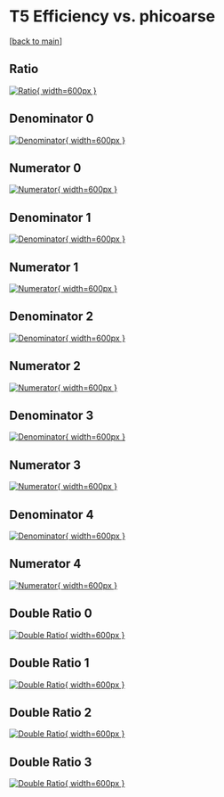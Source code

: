 # T5 Efficiency vs. phicoarse

[[back to main](./)]



## Ratio

[![Ratio](../mtv/var/T5_vtr_321_-1_eff_phicoarse.png){ width=600px }](../mtv/var/T5_vtr_321_-1_eff_phicoarse.pdf)

## Denominator 0

[![Denominator](../mtv/den/T5_vtr_321_-1_eff_phicoarse_den0.png){ width=600px }](../mtv/den/T5_vtr_321_-1_eff_phicoarse_den0.pdf)

## Numerator 0

[![Numerator](../mtv/num/T5_vtr_321_-1_eff_phicoarse_num0.png){ width=600px }](../mtv/num/T5_vtr_321_-1_eff_phicoarse_num0.pdf)

## Denominator 1

[![Denominator](../mtv/den/T5_vtr_321_-1_eff_phicoarse_den1.png){ width=600px }](../mtv/den/T5_vtr_321_-1_eff_phicoarse_den1.pdf)

## Numerator 1

[![Numerator](../mtv/num/T5_vtr_321_-1_eff_phicoarse_num1.png){ width=600px }](../mtv/num/T5_vtr_321_-1_eff_phicoarse_num1.pdf)

## Denominator 2

[![Denominator](../mtv/den/T5_vtr_321_-1_eff_phicoarse_den2.png){ width=600px }](../mtv/den/T5_vtr_321_-1_eff_phicoarse_den2.pdf)

## Numerator 2

[![Numerator](../mtv/num/T5_vtr_321_-1_eff_phicoarse_num2.png){ width=600px }](../mtv/num/T5_vtr_321_-1_eff_phicoarse_num2.pdf)

## Denominator 3

[![Denominator](../mtv/den/T5_vtr_321_-1_eff_phicoarse_den3.png){ width=600px }](../mtv/den/T5_vtr_321_-1_eff_phicoarse_den3.pdf)

## Numerator 3

[![Numerator](../mtv/num/T5_vtr_321_-1_eff_phicoarse_num3.png){ width=600px }](../mtv/num/T5_vtr_321_-1_eff_phicoarse_num3.pdf)

## Denominator 4

[![Denominator](../mtv/den/T5_vtr_321_-1_eff_phicoarse_den4.png){ width=600px }](../mtv/den/T5_vtr_321_-1_eff_phicoarse_den4.pdf)

## Numerator 4

[![Numerator](../mtv/num/T5_vtr_321_-1_eff_phicoarse_num4.png){ width=600px }](../mtv/num/T5_vtr_321_-1_eff_phicoarse_num4.pdf)

## Double Ratio 0

[![Double Ratio](../mtv/ratio/T5_vtr_321_-1_eff_phicoarse_ratio0.png){ width=600px }](../mtv/ratio/T5_vtr_321_-1_eff_phicoarse_ratio0.pdf)

## Double Ratio 1

[![Double Ratio](../mtv/ratio/T5_vtr_321_-1_eff_phicoarse_ratio1.png){ width=600px }](../mtv/ratio/T5_vtr_321_-1_eff_phicoarse_ratio1.pdf)

## Double Ratio 2

[![Double Ratio](../mtv/ratio/T5_vtr_321_-1_eff_phicoarse_ratio2.png){ width=600px }](../mtv/ratio/T5_vtr_321_-1_eff_phicoarse_ratio2.pdf)

## Double Ratio 3

[![Double Ratio](../mtv/ratio/T5_vtr_321_-1_eff_phicoarse_ratio3.png){ width=600px }](../mtv/ratio/T5_vtr_321_-1_eff_phicoarse_ratio3.pdf)

